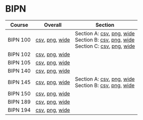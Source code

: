# BIPN

| Course | Overall | Section |
| ------ | ------- | ------- |
| BIPN 100 | [csv](https://github.com/UCSD-Historical-Enrollment-Data/2023Fall/blob/main/overall/BIPN%20100.csv), [png](https://raw.githubusercontent.com/UCSD-Historical-Enrollment-Data/2023Fall/main/plot_overall/BIPN%20100.png), [wide](https://raw.githubusercontent.com/UCSD-Historical-Enrollment-Data/2023Fall/main/plot_overall_wide/BIPN%20100.png) | Section A: [csv](https://github.com/UCSD-Historical-Enrollment-Data/2023Fall/blob/main/section/BIPN%20100_A.csv), [png](https://raw.githubusercontent.com/UCSD-Historical-Enrollment-Data/2023Fall/main/plot_section/BIPN%20100_A.png), [wide](https://raw.githubusercontent.com/UCSD-Historical-Enrollment-Data/2023Fall/main/plot_section_wide/BIPN%20100_A.png)<br>Section B: [csv](https://github.com/UCSD-Historical-Enrollment-Data/2023Fall/blob/main/section/BIPN%20100_B.csv), [png](https://raw.githubusercontent.com/UCSD-Historical-Enrollment-Data/2023Fall/main/plot_section/BIPN%20100_B.png), [wide](https://raw.githubusercontent.com/UCSD-Historical-Enrollment-Data/2023Fall/main/plot_section_wide/BIPN%20100_B.png)<br>Section C: [csv](https://github.com/UCSD-Historical-Enrollment-Data/2023Fall/blob/main/section/BIPN%20100_C.csv), [png](https://raw.githubusercontent.com/UCSD-Historical-Enrollment-Data/2023Fall/main/plot_section/BIPN%20100_C.png), [wide](https://raw.githubusercontent.com/UCSD-Historical-Enrollment-Data/2023Fall/main/plot_section_wide/BIPN%20100_C.png) |
| BIPN 102 | [csv](https://github.com/UCSD-Historical-Enrollment-Data/2023Fall/blob/main/overall/BIPN%20102.csv), [png](https://raw.githubusercontent.com/UCSD-Historical-Enrollment-Data/2023Fall/main/plot_overall/BIPN%20102.png), [wide](https://raw.githubusercontent.com/UCSD-Historical-Enrollment-Data/2023Fall/main/plot_overall_wide/BIPN%20102.png) |  |
| BIPN 105 | [csv](https://github.com/UCSD-Historical-Enrollment-Data/2023Fall/blob/main/overall/BIPN%20105.csv), [png](https://raw.githubusercontent.com/UCSD-Historical-Enrollment-Data/2023Fall/main/plot_overall/BIPN%20105.png), [wide](https://raw.githubusercontent.com/UCSD-Historical-Enrollment-Data/2023Fall/main/plot_overall_wide/BIPN%20105.png) |  |
| BIPN 140 | [csv](https://github.com/UCSD-Historical-Enrollment-Data/2023Fall/blob/main/overall/BIPN%20140.csv), [png](https://raw.githubusercontent.com/UCSD-Historical-Enrollment-Data/2023Fall/main/plot_overall/BIPN%20140.png), [wide](https://raw.githubusercontent.com/UCSD-Historical-Enrollment-Data/2023Fall/main/plot_overall_wide/BIPN%20140.png) |  |
| BIPN 145 | [csv](https://github.com/UCSD-Historical-Enrollment-Data/2023Fall/blob/main/overall/BIPN%20145.csv), [png](https://raw.githubusercontent.com/UCSD-Historical-Enrollment-Data/2023Fall/main/plot_overall/BIPN%20145.png), [wide](https://raw.githubusercontent.com/UCSD-Historical-Enrollment-Data/2023Fall/main/plot_overall_wide/BIPN%20145.png) | Section A: [csv](https://github.com/UCSD-Historical-Enrollment-Data/2023Fall/blob/main/section/BIPN%20145_A.csv), [png](https://raw.githubusercontent.com/UCSD-Historical-Enrollment-Data/2023Fall/main/plot_section/BIPN%20145_A.png), [wide](https://raw.githubusercontent.com/UCSD-Historical-Enrollment-Data/2023Fall/main/plot_section_wide/BIPN%20145_A.png)<br>Section B: [csv](https://github.com/UCSD-Historical-Enrollment-Data/2023Fall/blob/main/section/BIPN%20145_B.csv), [png](https://raw.githubusercontent.com/UCSD-Historical-Enrollment-Data/2023Fall/main/plot_section/BIPN%20145_B.png), [wide](https://raw.githubusercontent.com/UCSD-Historical-Enrollment-Data/2023Fall/main/plot_section_wide/BIPN%20145_B.png) |
| BIPN 150 | [csv](https://github.com/UCSD-Historical-Enrollment-Data/2023Fall/blob/main/overall/BIPN%20150.csv), [png](https://raw.githubusercontent.com/UCSD-Historical-Enrollment-Data/2023Fall/main/plot_overall/BIPN%20150.png), [wide](https://raw.githubusercontent.com/UCSD-Historical-Enrollment-Data/2023Fall/main/plot_overall_wide/BIPN%20150.png) |  |
| BIPN 189 | [csv](https://github.com/UCSD-Historical-Enrollment-Data/2023Fall/blob/main/overall/BIPN%20189.csv), [png](https://raw.githubusercontent.com/UCSD-Historical-Enrollment-Data/2023Fall/main/plot_overall/BIPN%20189.png), [wide](https://raw.githubusercontent.com/UCSD-Historical-Enrollment-Data/2023Fall/main/plot_overall_wide/BIPN%20189.png) |  |
| BIPN 194 | [csv](https://github.com/UCSD-Historical-Enrollment-Data/2023Fall/blob/main/overall/BIPN%20194.csv), [png](https://raw.githubusercontent.com/UCSD-Historical-Enrollment-Data/2023Fall/main/plot_overall/BIPN%20194.png), [wide](https://raw.githubusercontent.com/UCSD-Historical-Enrollment-Data/2023Fall/main/plot_overall_wide/BIPN%20194.png) |  |
